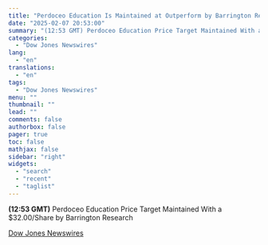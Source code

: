 ```yaml
---
title: "Perdoceo Education Is Maintained at Outperform by Barrington Research"
date: "2025-02-07 20:53:00"
summary: "(12:53 GMT) Perdoceo Education Price Target Maintained With a $32.00/Share by Barrington Research"
categories:
  - "Dow Jones Newswires"
lang:
  - "en"
translations:
  - "en"
tags:
  - "Dow Jones Newswires"
menu: ""
thumbnail: ""
lead: ""
comments: false
authorbox: false
pager: true
toc: false
mathjax: false
sidebar: "right"
widgets:
  - "search"
  - "recent"
  - "taglist"
---
```


**(12:53 GMT)** Perdoceo Education Price Target Maintained With a $32.00/Share by Barrington Research

[Dow Jones Newswires](https://www.tradingview.com/news/DJN_DN20250207005651:0/)
